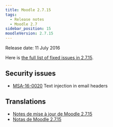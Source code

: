 ```yaml
---
title: Moodle 2.7.15
tags:
  - Release notes
  - Moodle 2.7
sidebar_position: 15
moodleVersion: 2.7.15
---
```


Release date: 11 July 2016

Here is [the full list of fixed issues in 2.7.15](https://moodle.atlassian.net/secure/IssueNavigator!executeAdvanced.jspa?jqlQuery=project+%3D+mdl+AND+resolution+%3D+fixed+AND+fixVersion+in+%28%222.7.15%22%29+ORDER+BY+priority+DESC&runQuery=true&clear=true).

## Security issues

- [MSA-16-0020](https://moodle.org/mod/forum/discuss.php?d=336698) Text injection in email headers

## Translations

- [Notes de mise à jour de Moodle 2.7.15](https://docs.moodle.org/fr/Notes_de_mise_à_jour_de_Moodle_2.7.15)
- [Notas de Moodle 2.7.15](https://docs.moodle.org/es/Notas_de_Moodle_2.7.15)
